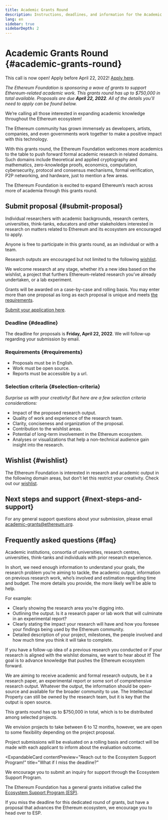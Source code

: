 ```yaml
---
title: Academic Grants Round
description: Instructions, deadlines, and information for the Academic Grants Round
lang: en
sidebar: true
sidebarDepth: 2
---
```


# Academic Grants Round {#academic-grants-round}

<InfoBanner>
  This call is now open! Apply before April 22, 2022! <a href="https://esp.ethereum.foundation/academic-grants/" target="_blank">Apply here</a>.
</InfoBanner>

_The Ethereum Foundation is sponsoring a wave of grants to support Ethereum-related academic work. This grants round has up to $750,000 in total available. Proposals are due <b>April 22, 2022</b>. All of the details you’ll need to apply can be found below._

<Divider />

We’re calling all those interested in expanding academic knowledge throughout the Ethereum ecosystem!

The Ethereum community has grown immensely as developers, artists, companies, and even governments work together to make a positive impact with this technology.

With this grants round, the Ethereum Foundation welcomes more academics to the table to push forward formal academic research in related domains. Such domains include theoretical and applied cryptography and mathematics, zero-knowledge proofs, economics, computation, cybersecurity, protocol and consensus mechanisms, formal verification, P2P networking, and hardware, just to mention a few areas.

The Ethereum Foundation is excited to expand Ethereum’s reach across more of academia through this grants round.

## Submit proposal {#submit-proposal}

Individual researchers with academic backgrounds, research centers, universities, think-tanks, educators and other stakeholders interested in research on matters related to Ethereum and its ecosystem are encouraged to apply.

Anyone is free to participate in this grants round, as an individual or with a team.

Research outputs are encouraged but not limited to the following [wishlist](https://notes.ethereum.org/@djrtwo/academic-grants-2022).

We welcome research at any stage, whether it’s a new idea based on the wishlist, a project that furthers Ethereum-related research you’ve already undertaken, or a lab experiment.

Grants will be awarded on a case-by-case and rolling basis. You may enter more than one proposal as long as each proposal is unique and meets [the requirements](#requirements).

[Submit your application here](https://esp.ethereum.foundation/academic-grants/).

### Deadline {#deadline}

The deadline for proposals is <b>Friday, April 22, 2022</b>. We will follow-up regarding your submission by email.

### Requirements {#requirements}

- Proposals must be in English.
- Work must be open source.
- Reports must be accessible by a url.

### Selection criteria {#selection-criteria}

_Surprise us with your creativity! But here are a few selection criteria considerations:_

- Impact of the proposed research output.
- Quality of work and experience of the research team.
- Clarity, conciseness and organization of the proposal.
- Contribution to the wishlist areas.
- Potential of long-term involvement in the Ethereum ecosystem.
- Analyses or visualizations that help a non-technical audience gain insight into the research.

## Wishlist {#wishlist}

The Ethereum Foundation is interested in research and academic output in the following domain areas, but don’t let this restrict your creativity. Check out our [wishlist](https://notes.ethereum.org/@djrtwo/academic-grants-2022).

## Next steps and support {#next-steps-and-support}

For any general support questions about your submission, please email [academic-grants@ethereum.org](mailto:academic-grants@ethereum.org).

## Frequently asked questions {#faq}

<ExpandableCard
contentPreview="Teams and individuals involved in formal research."
title="Who can submit proposals for Academic Grants Round?">

   <p>Academic institutions, consortia of universities, research centres, universities, think-tanks and individuals with prior research experience.</p>

</ExpandableCard>

<ExpandableCard
contentPreview="The more detailed information, the better."
title="What makes for a good proposal?">

   <p>In short, we need enough information to understand your goals, the research problem you’re aiming to tackle, the academic output, information on previous research work, who’s involved and estimation regarding time and budget. The more details you provide, the more likely we’ll be able to help.</p>

   <p>For example:</p>

   <ul>
    <li>Clearly showing the research area you’re digging into.</li>
    <li>Outlining the output. Is it a research paper or lab work that will culminate in an experimental report?</li>
    <li>Clearly stating the impact your research will have and how you foresee your findings being used by the Ethereum community.</li>
    <li>Detailed description of your project, milestones, the people involved and how much time you think it will take to complete. </li>
  </ul>

</ExpandableCard>

<ExpandableCard
	contentPreview="Any stage of research."
	title="What stage does my idea or project need to be in?">

   <p>If you have a follow-up idea of a previous research you conducted or if your research is aligned with the wishlist domains, we want to hear about it! The goal is to advance knowledge that pushes the Ethereum ecosystem forward.</p>
   
</ExpandableCard>
   
<ExpandableCard
	contentPreview="Formal research output which is open-source."
	title="What should the output be?">

   <p>We are aiming to receive academic and formal research outputs, be it a research paper, an experimental report or some sort of comprehensive research output. Whatever the output, the information should be open-source and available for the broader community to use. The Intellectual Property can still be owned by the research team, but it is key that the output is open source.</p>

</ExpandableCard>

<ExpandableCard
contentPreview="Up to $750,000 in total"
title="What is the budget available for this round?">

   <p>This grants round has up to $750,000 in total, which is to be distributed among selected projects. </p>

</ExpandableCard>

<ExpandableCard
contentPreview="Between 6 to 12 months"
title="What is the expected duration of the research project?">

   <p>We envision projects to take between 6 to 12 months, however, we are open to some flexibility depending on the project proposal.</p>

</ExpandableCard>
 
<ExpandableCard
	contentPreview="On a rolling basis."
	title="Are applications evaluated on a rolling basis or at the end of the deadline?">

   <p>Project submissions will be evaluated on a rolling basis and contact will be made with each applicant to inform about the evaluation outcome.</p>

</ExpandableCard>
 
<ExpandableCard
	contentPreview="Reach out to the Ecosystem Support Program!"
	title="What if I miss the deadline?"
>

   <p>We encourage you to submit an inquiry for support through the Ecosystem Support Program.</p>

   <p>The Ethereum Foundation has a general grants initiative called the <a href="https://esp.ethereum.foundation/" target="_blank">Ecosystem Support Program (ESP)</a>.</p>

   <p>If you miss the deadline for this dedicated round of grants, but have a proposal that advances the Ethereum ecosystem, we encourage you to head over to ESP.</p>

</ExpandableCard>
